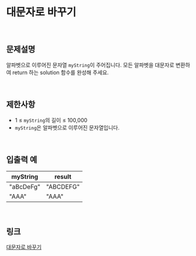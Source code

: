 # 대문자로 바꾸기

<br>

## 문제설명
알파벳으로 이루어진 문자열 `myString`이 주어집니다. 모든 알파벳을 대문자로 변환하여 return 하는 solution 함수를 완성해 주세요.

<br>

## 제한사항
- 1 ≤ `myString`의 길이 ≤ 100,000
- `myString`은 알파벳으로 이루어진 문자열입니다.

<br>

## 입출력 예
| myString | result |
|---|---|
| "aBcDeFg" | "ABCDEFG" |
| "AAA" | "AAA" |

<br>

## 링크
[대문자로 바꾸기](https://school.programmers.co.kr/learn/courses/30/lessons/181877)
